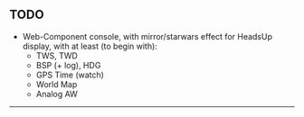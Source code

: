 ## TODO
- Web-Component console, with mirror/starwars effect for HeadsUp display, with at least (to begin with):
    - TWS, TWD
    - BSP (+ log), HDG
    - GPS Time (watch)
    - World Map
    - Analog AW

---
